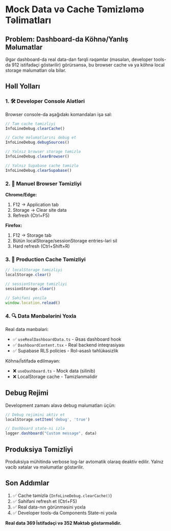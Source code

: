 # Mock Data və Cache Təmizləmə Təlimatları

## Problem: Dashboard-da Köhnə/Yanlış Məlumatlar

Əgər dashboard-da real data-dan fərqli rəqəmlər (məsələn, developer tools-da 912 istifadəçi göstərilir) görürsənsə, bu browser cache və ya köhnə local storage məlumatları ola bilər.

## Həll Yolları

### 1. 🛠️ Developer Console Alətləri

Browser console-da aşağıdakı komandaları işə sal:

```javascript
// Tam cache təmizliyi
InfoLineDebug.clearCache()

// Cache məlumatlarını debug et
InfoLineDebug.debugSources()

// Yalnız browser storage təmizlə
InfoLineDebug.clearBrowser()

// Yalnız Supabase cache təmizlə  
InfoLineDebug.clearSupabase()
```

### 2. 🔄 Manuel Browser Təmizliyi

**Chrome/Edge:**
1. F12 → Application tab
2. Storage → Clear site data  
3. Refresh (Ctrl+F5)

**Firefox:**
1. F12 → Storage tab
2. Bütün localStorage/sessionStorage entries-ləri sil
3. Hard refresh (Ctrl+Shift+R)

### 3. 🧹 Production Cache Təmizliyi

```javascript
// localStorage təmizliyi
localStorage.clear()

// sessionStorage təmizliyi  
sessionStorage.clear()

// Səhifəni yenilə
window.location.reload()
```

### 4. 🔍 Data Mənbələrini Yoxla

Real data mənbələri:
- ✅ `useRealDashboardData.ts` - Əsas dashboard hook
- ✅ `DashboardContent.tsx` - Real backend inteqrasiyası
- ✅ Supabase RLS policies - Rol-əsaslı təhlükəsizlik

Köhnə/İstifadə edilməyən:
- ❌ `useDashboard.ts` - Mock data (silinib)
- ❌ LocalStorage cache - Təmizlənməlidir

## Debug Rejimi

Development zamanı əlavə debug məlumatları üçün:

```javascript
// Debug rejimini aktiv et
localStorage.setItem('debug', 'true')

// Dashboard state-ni izlə  
logger.dashboard("Custom message", data)
```

## Produksiya Təmizliyi

Produksiya mühitində verbose log-lar avtomatik olaraq deaktiv edilir. Yalnız vacib xətalar və məlumatlar göstərilir.

## Son Addımlar

1. ✅ Cache təmizlə (`InfoLineDebug.clearCache()`)
2. ✅ Səhifəni refresh et (Ctrl+F5)  
3. ✅ Real data-nın görünməsini yoxla
4. ✅ Developer tools-da Components State-ni yoxla

**Real data 369 İstifadəçi və 352 Məktəb göstərməlidir.**
